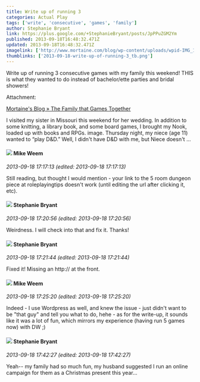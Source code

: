 ```yaml
---
title: Write up of running 3
categories: Actual Play
tags: ['write', 'consecutive', 'games', 'family']
author: Stephanie Bryant
link: https://plus.google.com/+StephanieBryant/posts/JpPPuZGM2Ym
published: 2013-09-18T16:48:32.471Z
updated: 2013-09-18T16:48:32.471Z
imagelink: ['http://www.mortaine.com/blog/wp-content/uploads/wpid-IMG_1792.jpg']
thumblinks: ['2013-09-18-write-up-of-running-3_tb.png']
---
```


Write up of running 3 consecutive games with my family this weekend! THIS is what they wanted to do instead of bachelor/ette parties and bridal showers!


Attachment:

<a href='http://www.mortaine.com/blog/2013/09/18/the-family-that-games-together/'>Mortaine's Blog » The Family that Games Together</a>


I visited my sister in Missouri this weekend for her wedding. In addition to some knitting, a library book, and some board games, I brought my Nook, loaded up with books and RPGs. image. Thursday night, my niece (age 11) wanted to “play D&D.” Well, I didn't have D&D with me, but Niece doesn't ...
<div id='comment z13nch5avzmqhhkne22typhjlvyoerq2n'>
  <h4><img src='{{site.baseurl}}//images/avatars/106974596503338920008_photo.jpg'> Mike Weem</h4>
      <p><cite>2013-09-18 17:17:13 (edited: 2013-09-18 17:17:13)</cite></p>
        <p>Still reading, but thought I would mention - your link to the 5 room dungeon piece at roleplayingtips doesn&#39;t work (until editing the url after clicking it, etc).</p>
</div>
        

<div id='comment z13nch5avzmqhhkne22typhjlvyoerq2n'>
  <h4><img src='{{site.baseurl}}//images/avatars/117607363824545671895_photo.jpg'> Stephanie Bryant</h4>
      <p><cite>2013-09-18 17:20:56 (edited: 2013-09-18 17:20:56)</cite></p>
        <p>Weirdness. I will check into that and fix it. Thanks!</p>
</div>
        

<div id='comment z13nch5avzmqhhkne22typhjlvyoerq2n'>
  <h4><img src='{{site.baseurl}}//images/avatars/117607363824545671895_photo.jpg'> Stephanie Bryant</h4>
      <p><cite>2013-09-18 17:21:44 (edited: 2013-09-18 17:21:44)</cite></p>
        <p>Fixed it! Missing an http:// at the front.</p>
</div>
        

<div id='comment z13nch5avzmqhhkne22typhjlvyoerq2n'>
  <h4><img src='{{site.baseurl}}//images/avatars/106974596503338920008_photo.jpg'> Mike Weem</h4>
      <p><cite>2013-09-18 17:25:20 (edited: 2013-09-18 17:25:20)</cite></p>
        <p>Indeed - I use Wordpress as well, and knew the issue - just didn&#39;t want to be &quot;that guy&quot; and tell you what to do, hehe - as for the write-up, it sounds like it was a lot of fun, which mirrors my experience (having run 5 games now) with DW ;)</p>
</div>
        

<div id='comment z13nch5avzmqhhkne22typhjlvyoerq2n'>
  <h4><img src='{{site.baseurl}}//images/avatars/117607363824545671895_photo.jpg'> Stephanie Bryant</h4>
      <p><cite>2013-09-18 17:42:27 (edited: 2013-09-18 17:42:27)</cite></p>
        <p>Yeah-- my family had so much fun, my husband suggested I run an online campaign for them as a Christmas present this year...</p>
</div>
        